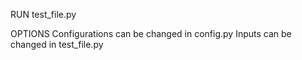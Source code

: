 RUN test_file.py

OPTIONS
Configurations can be changed in config.py
Inputs can be changed in test_file.py